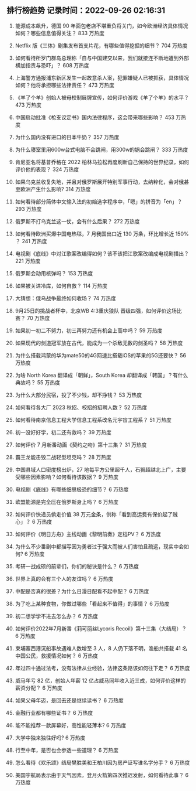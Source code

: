 
## 排行榜趋势 记录时间：2022-09-26 02:16:31
  
  1. 能源成本飙升，德国 90 年面包老店不堪重负将关门，如今欧洲经济具体情况如何？哪些信息值得关注？ 833 万热度
    
  2. Netflix 版《三体》剧集发布首支片花，有哪些值得挖掘的细节？ 704 万热度
    
  3. 如何看待所罗门群岛总理称「自与中国建交以来，我们就接连不断地遭到外部横加指责与恐吓」？ 608 万热度
    
  4. 上海警方通报浦东新区发生一起故意杀人案，犯罪嫌疑人已被抓获，具体情况如何？他将承担哪些法律责任？ 473 万热度
    
  5. 《羊了个羊》创始人被母校制展牌宣传，如何评价游戏《羊了个羊》的水平？ 473 万热度
    
  6. 中国启动批准《枪支议定书》国内法律程序，这会带来哪些影响？ 453 万热度
    
  7. 为什么国内没有进口的日本牛奶？ 357 万热度
    
  8. 为什么寝室里用600w台式电脑不会跳闸，用300w的锅会跳闸？ 333 万热度
    
  9. 肯尼亚名将基普乔格在 2022 柏林马拉松再度刷新自己保持的世界纪录，如何评价他的表现？ 324 万热度
    
  10. 如果乌克兰收复失地，并且对俄罗斯展开特别军事行动，去纳粹化，会对俄甚至欧洲产生什么影响? 314 万热度
    
  11. 如何看待部分简体中文输入法的初始选字程序中，「嗯」的拼音为「en」？ 293 万热度
    
  12. 俄罗斯不打乌克兰这一仗，会有什么后果？ 272 万热度
    
  13. 如何看待欧洲买爆中国电热毯，7 月我国出口近 130 万条，环比增长近 150% ？ 241 万热度
    
  14. 电视剧《底线》中对江歌案改编得如何？该不该把江歌案改编成电视剧播出？ 221 万热度
    
  15. 俄罗斯会动用核弹吗？ 153 万热度
    
  16. 如果被关进冷库，如何自救？ 114 万热度
    
  17. 大猜想：俄乌战争最终如何收场？ 74 万热度
    
  18. 9月25日的挑战者杯中，北京WB 4:3重庆狼队 晋级四强，如何评价这场比赛？ 70 万热度
    
  19. 如果初一初二不努力，初三再努力还有机会上高中吗？ 59 万热度
    
  20. 如果现代的剑道冠军放在古代，能成为一个杀敌无数的剑圣吗？ 58 万热度
    
  21. 为什么搭载鸿蒙的华为mate50的4G网速比搭载iOS的苹果的5G还要快？ 56 万热度
    
  22. 为啥 North Korea 翻译成「朝鲜」，South Korea 却翻译成「韩国」？有什么典故吗？ 55 万热度
    
  23. 为什么大部分民宿，投了不少钱，却不挣钱？ 53 万热度
    
  24. 如何看待各大厂 2023 秋招、校招的招聘人数？ 52 万热度
    
  25. 如何看待南京信息工程大学信息工程系改名元宇宙工程系？ 51 万热度
    
  26. 初一没好好学，初二还有救吗？ 39 万热度
    
  27. 如何评价 7 月新番动画《契约之吻》第十三集？ 31 万热度
    
  28. 霸王龙能击毁二战轻型坦克吗？ 28 万热度
    
  29. 中国县域人口密度榜出炉，27 地每平方公里超千人，石狮超越北上广，主要受哪些因素影响？如何看待该数据？ 9 万热度
    
  30. 电视剧《底线》有哪些细思极恐的细节？ 6 万热度
    
  31. 欧盟能源是完全压在俄罗斯身上吗？ 6 万热度
    
  32. 如何评价快递员偷走价值 38 万元金条，供称「看到高运费有保价起了贼心」？ 6 万热度
    
  33. 如何评价《明日方舟》主线动画《黎明前奏》定档PV？ 6 万热度
    
  34. 为什么不少番剧中都描写因为勇者过于强大而被人们害怕且疏远，现实中会如何? 6 万热度
    
  35. 考研一战成硕的前辈们，你们的秘诀是什么？ 6 万热度
    
  36. 世界上真的会有三个人的友谊吗？ 6 万热度
    
  37. 中配是否真的很差？为什么日漫日配看不起中配？ 6 万热度
    
  38. 为了吃上某种食物，你做过哪些「看起来不值得」的事情？ 6 万热度
    
  39. 初二想学学不进去怎么办？ 6 万热度
    
  40. 如何评价2022年7月新番《莉可丽丝Lycoris Recoil》第十三集（大结局）？ 6 万热度
    
  41. 柬埔寨西港沉船事故遇难人数增至 3 人，8 人仍下落不明，渔船共搭载 41 名中国公民，救援情况如何？ 6 万热度
    
  42. 年过四十通过法考，没有法律从业经验，法律这条路该如何往下走？ 6 万热度
    
  43. 威马年亏 82 亿，创始人年薪 12 亿占威马同年收入近三成，如何评价这样的薪资分配？ 6 万热度
    
  44. 如果父母年迈，是回去还是继续读书？ 6 万热度
    
  45. 金融行业都有哪些证书？ 6 万热度
    
  46. 能不能推荐一款屏幕好，高性能轻薄本? 6 万热度
    
  47. 大学中独来独往好吗? 6 万热度
    
  48. 行至中年，是否也会参透一些道理？ 6 万热度
    
  49. 怎么看待《欢乐颂》结局樊胜美和王柏川因为房产证写谁名字分手？ 6 万热度
    
  50. 美国宇航局表示由于天气因素，登月火箭第四次推迟发射，如何看待此事？ 6 万热度
    